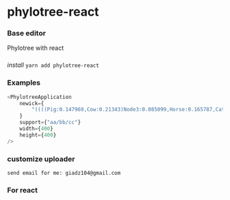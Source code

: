 # phylotree-react

### Base editor

Phylotree with react

###

_install_
`yarn add phylotree-react`

### Examples

```javascript
<PhylotreeApplication
    newick={
        "((((Pig:0.147969,Cow:0.21343)Node3:0.085099,Horse:0.165787,Cat:0.264806)Node2:0.058611,((RhMonkey:0.002015,Baboon:0.003108)Node9:0.022733,(Human:0.004349,Chimp:0.000799)Node12:0.011873)Node8:0.101856)Node1:0.340802,Rat:0.050958,Mouse:0.09795)"
    }
    support={"aa/bb/cc"}
    width={400}
    height={400}
/>
```

### customize uploader

`send email for me: giadz104@gmail.com`

### For react
